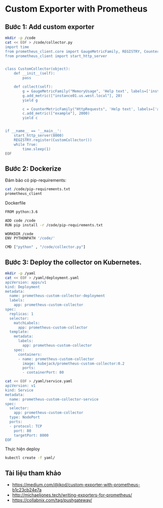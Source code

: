 # Custom Exporter with Prometheus

## Bước 1: Add custom exporter
```sh
mkdir -p /code
cat << EOF > /code/collector.py
import time
from prometheus_client.core import GaugeMetricFamily, REGISTRY, CounterMetricFamily
from prometheus_client import start_http_server


class CustomCollector(object):
    def __init__(self):
        pass

    def collect(self):
        g = GaugeMetricFamily("MemoryUsage", 'Help text', labels=['instance'])
        g.add_metric(["instance01.us.west.local"], 20)
        yield g

        c = CounterMetricFamily("HttpRequests", 'Help text', labels=['app'])
        c.add_metric(["example"], 2000)
        yield c


if __name__ == '__main__':
    start_http_server(8000)
    REGISTRY.register(CustomCollector())
    while True:
        time.sleep(1)
EOF
```
## Bước 2: Dockerize

Đảm bảo có pip-requirements:
```sh
cat /code/pip-requirements.txt
prometheus_client
```
Dockerfile
```sh
FROM python:3.6

ADD code /code
RUN pip install -r /code/pip-requirements.txt

WORKDIR /code
ENV PYTHONPATH '/code/'

CMD ["python" , "/code/collector.py"]
```
## Bước 3: Deploy the collector on Kubernetes.
```sh
mkdir -p /yaml
cat << EOF > /yaml/deployment.yaml
apiVersion: apps/v1
kind: Deployment
metadata:
  name: prometheus-custom-collector-deployment
  labels:
    app: prometheus-custom-collector
spec:
  replicas: 1
  selector:
    matchLabels:
      app: prometheus-custom-collector
  template:
    metadata:
      labels:
        app: prometheus-custom-collector
    spec:
      containers:
      - name: prometheus-custom-collector
        image: kubejack/prometheus-custom-collector:0.2
        ports:
        - containerPort: 80
``` 

```sh
cat << EOF > /yaml/service.yaml
apiVersion: v1
kind: Service
metadata:
  name: prometheus-custom-collector-service
spec:
  selector:
    app: prometheus-custom-collector
  type: NodePort
  ports:
  - protocol: TCP
    port: 80
    targetPort: 8000
EOF    
```
Thực hiện deploy
```sh
kubectl create -f yaml/
```
## Tài liệu tham khảo
- https://medium.com/@ikod/custom-exporter-with-prometheus-b1c23cb24e7a
- http://michaeljones.tech/writing-exporters-for-prometheus/
- https://collabnix.com/tag/pushgateway/
